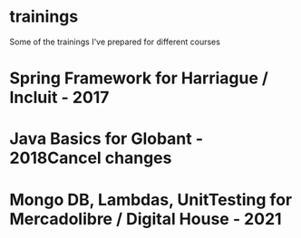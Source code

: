 # trainings
Some of the trainings I've prepared for different courses

# Spring Framework for Harriague / Incluit - 2017 
# Java Basics for Globant - 2018Cancel changes
# Mongo DB, Lambdas, UnitTesting for Mercadolibre / Digital House - 2021
